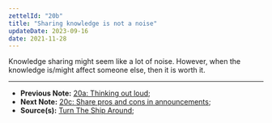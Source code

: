 ```yaml
---
zettelId: "20b"
title: "Sharing knowledge is not a noise"
updateDate: 2023-09-16
date: 2021-11-28
---
```


Knowledge sharing might seem like a lot of noise. However, when the knowledge is/might affect someone else, then it is worth it.

---

- **Previous Note:** [20a: Thinking out loud](/notes/20a/);
- **Next Note:** [20c: Share pros and cons in announcements](/notes/20c/);
- **Source(s):** [Turn The Ship Around](/books/turn-the-ship-around-summary-book-chapter-notes/);
